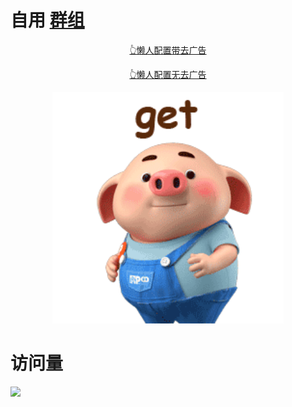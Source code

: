 # 自用  [群组](https://t.me/Jejz_168)
<div align=center>

[👆懒人配置带去广告](https://raw.githubusercontent.com/Jejz168/QuantumultX/main/Jejz.conf)

</div>
<div align=center>
 
[👆懒人配置无去广告](https://raw.githubusercontent.com/Jejz168/QuantumultX/main/Jejz_Mini.conf)
 
</div>
<div align=center>
 
<img src="https://raw.githubusercontent.com/Jejz168/Picture/main/1.gif" width="370" height="370">
 
</div>

# 访问量

![](http://profile-counter.glitch.me/Jejz168-QuantumultX/count.svg)
